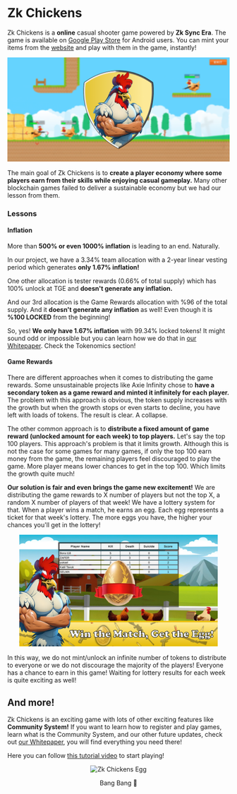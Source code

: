 # Zk Chickens
Zk Chickens is a **online** casual shooter game powered by **Zk Sync Era**. The game is available on [Google Play Store](https://play.google.com/store/apps/details?id=com.casualzkgame.zkchickens) for Android users. You can mint your items from the [website](https://zkchickens.xyz/) and play with them in the game, instantly!

![Zk Chickens Cover](https://github.com/Casual-Zk/.github/blob/main/profile/Images/Cover.png "Zk Chickens Cover")


The main goal of Zk Chickens is to **create a player economy where some players earn from their skills while enjoying casual gameplay.** Many other blockchain games failed to deliver a sustainable economy but we had our lesson from them.

### Lessons
#### Inflation
More than **500% or even 1000% inflation** is leading to an end. Naturally.

In our project, we have a 3.34% team allocation with a 2-year linear vesting period which generates **only 1.67% inflation!**

One other allocation is tester rewards (0.66% of total supply) which has 100% unlock at TGE and **doesn't generate any inflation.**

And our 3rd allocation is the Game Rewards allocation with %96 of the total supply. And it **doesn't generate any inflation** as well! Even though it is **%100 LOCKED** from the beginning!

So, yes! **We only have 1.67% inflation** with 99.34% locked tokens! It might sound odd or impossible but you can learn how we do that in [our Whitepaper](https://bora-oezenbirkan.gitbook.io/zk-chickens/). Check the Tokenomics section!

#### Game Rewards
There are different approaches when it comes to distributing the game rewards. Some unsustainable projects like Axie Infinity chose to **have a secondary token as a game reward and minted it infinitely for each player.** The problem with this approach is obvious, the token supply increases with the growth but when the growth stops or even starts to decline, you have left with loads of tokens. The result is clear. A collapse.

The other common approach is to **distribute a fixed amount of game reward (unlocked amount for each week) to top players.** Let's say the top 100 players. This approach's problem is that it limits growth. Although this is not the case for some games for many games, if only the top 100 earn money from the game, the remaining players feel discouraged to play the game. More player means lower chances to get in the top 100. Which limits the growth quite much!

**Our solution is fair and even brings the game new excitement!** We are distributing the game rewards to X number of players but not the top X, a random X number of players of that week! We have a lottery system for that. When a player wins a match, he earns an egg. Each egg represents a ticket for that week's lottery. The more eggs you have, the higher your chances you'll get in the lottery!
<p align="center">
<img src="https://github.com/Casual-Zk/.github/blob/main/profile/Images/Egg.png" alt="Zk Chickens Egg" width="450"/>
</p>
In this way, we do not mint/unlock an infinite number of tokens to distribute to everyone or we do not discourage the majority of the players! Everyone has a chance to earn in this game! Waiting for lottery results for each week is quite exciting as well!

## And more!
Zk Chickens is an exciting game with lots of other exciting features like **Community System!** If you want to learn how to register and play games, learn what is the Community System, and our other future updates, check out [our Whitepaper](https://bora-oezenbirkan.gitbook.io/zk-chickens/), you will find everything you need there!

Here you can follow [this tutorial video](https://www.youtube.com/watch?v=MR9lq-YVOF8) to start playing!

<p align="center">
<img src="https://github.com/Casual-Zk/.github/blob/main/profile/Images/Zk_Chickens.gif" alt="Zk Chickens Egg" width="450"/>
</p>
<p align="center">
Bang Bang 🔫
</p>
